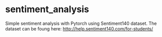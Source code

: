 # sentiment_analysis
Simple sentiment analysis with Pytorch using Sentiment140 dataset. The dataset can be foung here: http://help.sentiment140.com/for-students/


